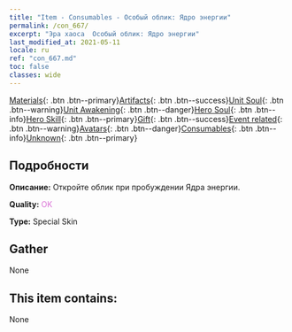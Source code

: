 ```yaml
---
title: "Item - Consumables - Особый облик: Ядро энергии"
permalink: /con_667/
excerpt: "Эра хаоса  Особый облик: Ядро энергии"
last_modified_at: 2021-05-11
locale: ru
ref: "con_667.md"
toc: false
classes: wide
---
```

 [Materials](/ItemsRU/){: .btn .btn--primary}[Artifacts](/ItemsRU/Artifacts/){: .btn .btn--success}[Unit Soul](/ItemsRU/UnitSoul/){: .btn .btn--warning}[Unit Awakening](/ItemsRU/UnitAwakening/){: .btn .btn--danger}[Hero Soul](/ItemsRU/HeroSoul/){: .btn .btn--info}[Hero Skill](/ItemsRU/HeroSkill/){: .btn .btn--primary}[Gift](/ItemsRU/Gift/){: .btn .btn--success}[Event related](/ItemsRU/Events/){: .btn .btn--warning}[Avatars](/ItemsRU/Avatars/){: .btn .btn--danger}[Consumables](/ItemsRU/Consumables/){: .btn .btn--info}[Unknown](/ItemsRU/Unknown/){: .btn .btn--primary}

## Подробности
 **Описание:** Откройте облик при пробуждении Ядра энергии.

 **Quality:** <span style="color: #DA70D6">OK</span>

 **Type:** Special Skin

## Gather

  None

## This item contains:

  None

